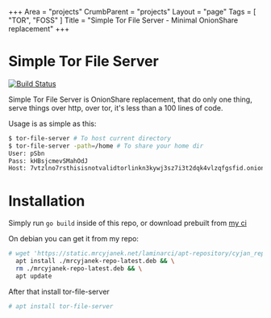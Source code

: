+++
Area = "projects"
CrumbParent = "projects"
Layout = "page"
Tags = [ "TOR", "FOSS" ]
Title = "Simple Tor File Server - Minimal OnionShare replacement"
+++

# Simple Tor File Server

[![Build Status](https://ci.mrcyjanek.net/badge/build-tor_file_server.svg)](https://ci.mrcyjanek.net/jobs/build-tor_file_server)

Simple Tor File Server is OnionShare replacement, that do only one thing, serve things over http, over tor, it's less than a 100 lines of code.

Usage is as simple as this:

```bash
$ tor-file-server # To host current directory
$ tor-file-server -path=/home # To share your home dir
User: pSbn
Pass: kHBsjcmevSMahOdJ
Host: 7vtzlno7rsthisisnotvalidtorlinkn3kywj3sz7i3t2dqk4vlzqfgsfid.onion:9832/
```

# Installation

Simply run `go build` inside of this repo, or download prebuilt from [my ci](https://ci.mrcyjanek.net/jobs/build-tor_file_server)

On debian you can get it from my repo:

```bash
# wget 'https://static.mrcyjanek.net/laminarci/apt-repository/cyjan_repo/mrcyjanek-repo-latest.deb' && \
  apt install ./mrcyjanek-repo-latest.deb && \
  rm ./mrcyjanek-repo-latest.deb && \
  apt update
```
After that install tor-file-server
```bash
# apt install tor-file-server
```

